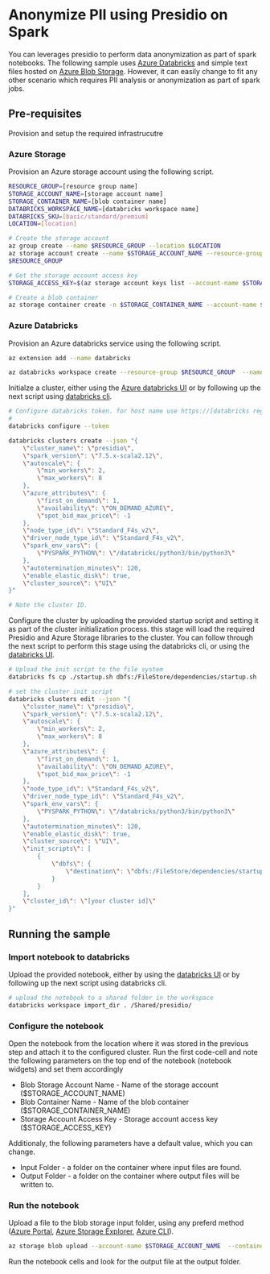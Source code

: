 # Anonymize PII using Presidio on Spark

You can leverages presidio to perform data anonymization as part of spark notebooks.
The following sample uses [Azure Databricks](https://docs.microsoft.com/en-us/azure/databricks/) and simple text files hosted on [Azure Blob Storage](https://docs.microsoft.com/en-us/azure/storage/blobs/). However, it can easily change to fit any other scenario which requires PII analysis or anonymization as part of spark jobs.

## Pre-requisites

Provision and setup the required infrastrucutre

### Azure Storage

Provision an Azure storage account using the following script.

``` bash
RESOURCE_GROUP=[resource group name]
STORAGE_ACCOUNT_NAME=[storage account name]
STORAGE_CONTAINER_NAME=[blob container name]
DATABRICKS_WORKSPACE_NAME=[databricks workspace name]
DATABRICKS_SKU=[basic/standard/premium]
LOCATION=[location]

# Create the storage account
az group create --name $RESOURCE_GROUP --location $LOCATION
az storage account create --name $STORAGE_ACCOUNT_NAME --resource-group
$RESOURCE_GROUP

# Get the storage account access key
STORAGE_ACCESS_KEY=$(az storage account keys list --account-name $STORAGE_ACCOUNT_NAME --resource-group $RESOURCE_GROUP --query '[0].value' -o tsv)

# Create a blob container
az storage container create -n $STORAGE_CONTAINER_NAME --account-name $STORAGE_ACCOUNT_NAME
```

### Azure Databricks

Provision an Azure databricks service using the following script.

```bash
az extension add --name databricks

az databricks workspace create --resource-group $RESOURCE_GROUP  --name $DATABRICKS_WORKSPACE_NAME --sku $DATABRICKS_SKU
```

Initialze a cluster, either using the [Azure databricks UI](https://docs.microsoft.com/en-us/azure/databricks/clusters/create) or by following up the next script using [databricks cli](https://docs.microsoft.com/en-us/azure/databricks/clusters/create).

```bash
# Configure databricks token. for host name use https://[databricks region name].azuredatabricks.net. for token acquire a PAT using the following guide: https://docs.microsoft.com/en-us/azure/databricks/dev-tools/api/latest/authentication#--generate-a-personal-access-token
# 
databricks configure --token

databricks clusters create --json "{ 
    \"cluster_name\": \"presidio\",
    \"spark_version\": \"7.5.x-scala2.12\", 
    \"autoscale\": {
        \"min_workers\": 2,
        \"max_workers\": 8
    },
    \"azure_attributes\": { 
        \"first_on_demand\": 1, 
        \"availability\": \"ON_DEMAND_AZURE\", 
        \"spot_bid_max_price\": -1 
    }, 
    \"node_type_id\": \"Standard_F4s_v2\", 
    \"driver_node_type_id\": \"Standard_F4s_v2\", 
    \"spark_env_vars\": { 
        \"PYSPARK_PYTHON\": \"/databricks/python3/bin/python3\" 
    }, 
    \"autotermination_minutes\": 120, 
    \"enable_elastic_disk\": true, 
    \"cluster_source\": \"UI\"
}"

# Note the cluster ID.
```

Configure the cluster by uploading the provided startup script and setting it as part of the cluster initialization process. this stage will load the required Presidio and Azure Storage libraries to the cluster. You can follow through the next script to perform this stage using the databricks cli, or using the [databricks UI](https://docs.microsoft.com/en-us/azure/databricks/clusters/init-scripts#--configure-a-cluster-scoped-init-script).

```bash
# Upload the init script to the file system
databricks fs cp ./startup.sh dbfs:/FileStore/dependencies/startup.sh

# set the cluster init script
databricks clusters edit --json "{
    \"cluster_name\": \"presidio\",
    \"spark_version\": \"7.5.x-scala2.12\", 
    \"autoscale\": {
        \"min_workers\": 2,
        \"max_workers\": 8
    },
    \"azure_attributes\": { 
        \"first_on_demand\": 1, 
        \"availability\": \"ON_DEMAND_AZURE\", 
        \"spot_bid_max_price\": -1 
    }, 
    \"node_type_id\": \"Standard_F4s_v2\", 
    \"driver_node_type_id\": \"Standard_F4s_v2\", 
    \"spark_env_vars\": { 
        \"PYSPARK_PYTHON\": \"/databricks/python3/bin/python3\" 
    }, 
    \"autotermination_minutes\": 120, 
    \"enable_elastic_disk\": true, 
    \"cluster_source\": \"UI\",
    \"init_scripts\": [
        {
            \"dbfs\": {
                \"destination\": \"dbfs:/FileStore/dependencies/startup.sh\"
            }
        }
    ],
    \"cluster_id\": \"[your cluster id]\"
}"
```

## Running the sample

### Import notebook to databricks

Upload the provided notebook, either by using the [databricks UI](https://docs.microsoft.com/en-us/azure/databricks/notebooks/notebooks-manage#--import-a-notebook) or by following up the next script using databricks cli.

```bash
# upload the notebook to a shared folder in the workspace
databricks workspace import_dir . /Shared/presidio/

```

### Configure the notebook

Open the notebook from the location where it was stored in the previous step and attach it to the configured cluster.
Run the first code-cell and note the following parameters on the top end of the notebook (notebook widgets) and set them accordingly

* Blob Storage Account Name - Name of the storage account ($STORAGE_ACCOUNT_NAME)
* Blob Container Name - Name of the blob container ($STORAGE_CONTAINER_NAME)
* Storage Account Access Key - Storage account access key ($STORAGE_ACCESS_KEY)

Additionaly, the following parameters have a default value, which you can change.

* Input Folder - a folder on the container where input files are found.
* Output Folder - a folder on the container where output files will be written to.

### Run the notebook

Upload a file to the blob storage input folder, using any preferd method ([Azure Portal](https://docs.microsoft.com/en-us/azure/storage/blobs/storage-quickstart-blobs-portal), [Azure Storage Explorer](https://docs.microsoft.com/en-us/azure/storage/blobs/storage-quickstart-blobs-storage-explorer), [Azure CLI](https://docs.microsoft.com/en-us/azure/storage/blobs/storage-quickstart-blobs-cli)).

```bash
az storage blob upload --account-name $STORAGE_ACCOUNT_NAME  --container $STORAGE_CONTAINER_NAME --file ./[file name] --name input/[file name]
```

Run the notebook cells and look for the output file at the output folder.